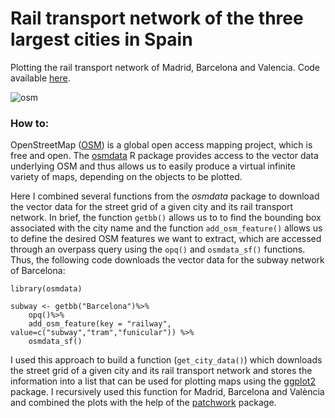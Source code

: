 # Rail transport network of the three largest cities in Spain

Plotting the rail transport network of Madrid, Barcelona and Valencia. Code available [here](https://github.com/GuillemSalazar/r_miscellanea/blob/gh-pages/code/osmdata.R).

![osm](../images/1_osm.png)

### How to:

OpenStreetMap ([OSM](https://www.openstreetmap.org/)) is a global open access mapping project, which is free and open. The [osmdata](https://cran.r-project.org/web/packages/osmdata/index.html) R package provides access to the vector data underlying OSM and thus allows us to easily produce a virtual infinite variety of maps, depending on the objects to be plotted.

Here I combined several functions from the *osmdata* package to download the vector data for the street grid of a given city and its rail transport network. In brief, the function `getbb()` allows us to to find the bounding box associated with the city name and the function `add_osm_feature()` allows us to define the desired OSM features we want to extract, which are accessed through an overpass query using the `opq()` and `osmdata_sf()` functions. Thus, the following code downloads the vector data for the subway network of Barcelona:

```{R}
library(osmdata)

subway <- getbb("Barcelona")%>%
    opq()%>%
    add_osm_feature(key = "railway", value=c("subway","tram","funicular")) %>%
    osmdata_sf()
```

I used this approach to build a function (`get_city_data()`) which downloads the street grid of a given city and its rail transport network and stores the information into a list that can be used for plotting maps using the [ggplot2](https://ggplot2.tidyverse.org) package. I recursively used this function for Madrid, Barcelona and València and combined the plots with the help of the [patchwork](https://github.com/thomasp85/patchwork) package.